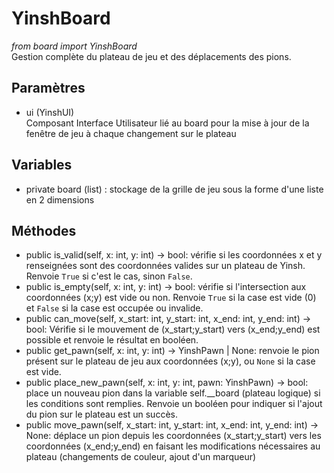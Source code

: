 # YinshBoard
*from board import YinshBoard*<br>
Gestion complète du plateau de jeu et des déplacements des pions.
## Paramètres
- ui (YinshUI)<br>
  Composant Interface Utilisateur lié au board pour la mise à jour de la fenêtre de jeu à chaque changement sur le plateau
## Variables
- private board (list) : stockage de la grille de jeu sous la forme d'une liste en 2 dimensions
## Méthodes
- public is_valid(self, x: int, y: int) -> bool: vérifie si les coordonnées x et y renseignées sont des coordonnées valides sur un plateau de Yinsh. Renvoie `True` si c'est le cas, sinon `False`.
- public is_empty(self, x: int, y: int) -> bool: vérifie si l'intersection aux coordonnées (x;y) est vide ou non. Renvoie `True` si la case est vide (0) et `False` si la case est occupée ou invalide.
- public can_move(self, x_start: int, y_start: int, x_end: int, y_end: int) -> bool: Vérifie si le mouvement de (x_start;y_start) vers (x_end;y_end) est possible et renvoie le résultat en booléen.
- public get_pawn(self, x: int, y: int) -> YinshPawn | None: renvoie le pion présent sur le plateau de jeu aux coordonnées (x;y), ou `None` si la case est vide.
- public place_new_pawn(self, x: int, y: int, pawn: YinshPawn) -> bool: place un nouveau pion dans la variable self.__board (plateau logique) si les conditions sont remplies. Renvoie un booléen pour indiquer si l'ajout du pion sur le plateau est un succès.
- public move_pawn(self, x_start: int, y_start: int, x_end: int, y_end: int) -> None: déplace un pion depuis les coordonnées (x_start;y_start) vers les coordonnées (x_end;y_end) en faisant les modifications nécessaires au plateau (changements de couleur, ajout d'un marqueur)